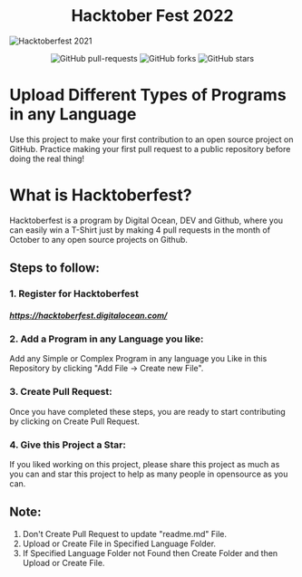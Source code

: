 # <center> Hacktober Fest 2022 </center>

![Hacktoberfest 2021]([hacktoberfest2021.PNG](https://hacktoberfest.com/_next/static/media/logo-hacktoberfest--horizontal.ebc5fdc8.svg))

<p align="center">
   <img alt="GitHub pull-requests" src="https://img.shields.io/github/issues-pr/paulofreitas-py/Hacktoberfest-24/"></a>
   <img alt="GitHub forks" src="https://img.shields.io/github/forks//paulofreitas-py/Hacktoberfest-24/"></a>
   <img alt="GitHub stars" src="https://img.shields.io/github/stars/paulofreitas-py/Hacktoberfest-24/"></a>
</p>

# Upload Different Types of Programs in any Language

Use this project to make your first contribution to an open source project on GitHub. Practice making your first pull request to a public repository before doing the real thing!

# What is Hacktoberfest?

Hacktoberfest is a program by Digital Ocean, DEV and Github, where you can easily win a T-Shirt just by making 4 pull requests in the month of October to any open source projects on Github.

## Steps to follow:

### 1. Register for Hacktoberfest

##### https://hacktoberfest.digitalocean.com/

### 2. Add a Program in any Language you like:

Add any Simple or Complex Program in any language you Like in this Repository by clicking "Add File -> Create new File".

### 3. Create Pull Request:

Once you have completed these steps, you are ready to start contributing by clicking on Create Pull Request.

### 4. Give this Project a Star:

If you liked working on this project, please share this project as much as you can and star this project to help as many people in opensource as you can.

## Note:

1. Don't Create Pull Request to update "readme.md" File.
2. Upload or Create File in Specified Language Folder.
3. If Specified Language Folder not Found then Create Folder and then Upload or Create File.

